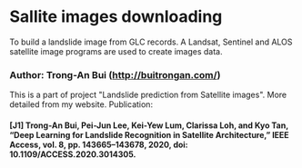 # Sallite images downloading
To build a landslide image from GLC records. A Landsat, Sentinel and ALOS satellite image programs are used to create images data.
### Author: Trong-An Bui (http://buitrongan.com/)

This is a part of project "Landslide prediction from Satellite images". More detailed from my website.
Publication:
#### [J1] Trong-An Bui, Pei-Jun Lee, Kei-Yew Lum, Clarissa Loh, and Kyo Tan, “Deep Learning for Landslide Recognition in Satellite Architecture,” IEEE Access, vol. 8, pp. 143665–143678, 2020, doi: 10.1109/ACCESS.2020.3014305.
